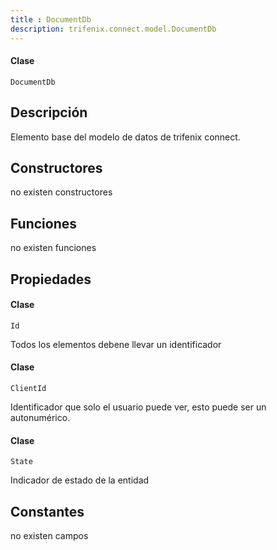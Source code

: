 ```yaml
---
title : DocumentDb
description: trifenix.connect.model.DocumentDb
---
```




<CodeBlock slots = 'heading, code' repeat = '1' languages = 'C#' />

#### Clase
```
DocumentDb
```

## Descripción
Elemento base del modelo de datos de trifenix connect.
## Constructores

no existen constructores


## Funciones

no existen funciones

## Propiedades


<CodeBlock slots = 'heading, code' repeat = '1' languages = 'C#' />

#### Clase
```
Id
```


Todos los elementos debene llevar un identificador

<CodeBlock slots = 'heading, code' repeat = '1' languages = 'C#' />

#### Clase
```
ClientId
```


Identificador que solo el usuario puede ver, esto puede ser un autonumérico.

<CodeBlock slots = 'heading, code' repeat = '1' languages = 'C#' />

#### Clase
```
State
```


Indicador de estado de la entidad
## Constantes
no existen campos

